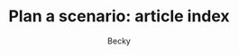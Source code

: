 ---
title: "Plan a scenario: article index"
description: "Plan a scenario: article index"
author: Becky
feature: Workfront Fusion
---
